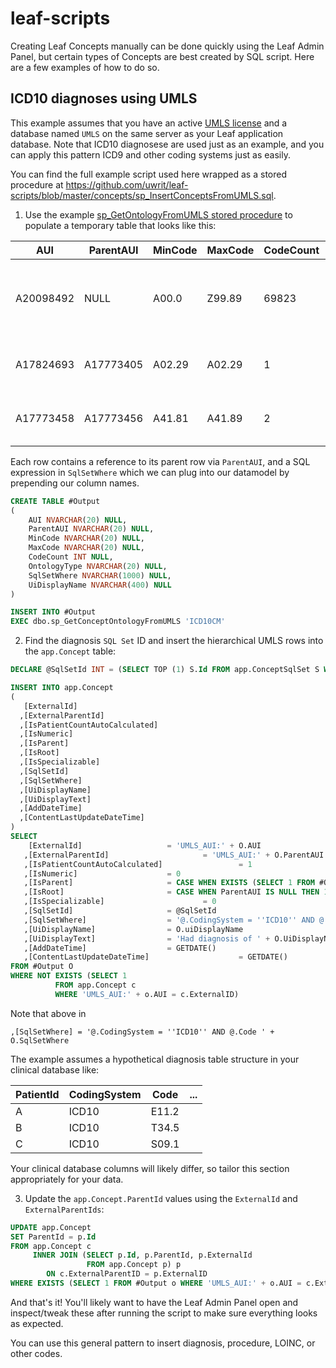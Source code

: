 # leaf-scripts
Creating Leaf Concepts manually can be done quickly using the Leaf Admin Panel, but certain types of Concepts are best created by SQL script. Here are a few examples of how to do so.

## ICD10 diagnoses using UMLS
This example assumes that you have an active [UMLS license](https://uts.nlm.nih.gov/license.html) and a database named `UMLS` on the same server as your Leaf application database. Note that ICD10 diagnosese are used just as an example, and you can apply this pattern ICD9 and other coding systems just as easily.

You can find the full example script used here wrapped as a stored procedure at https://github.com/uwrit/leaf-scripts/blob/master/concepts/sp_InsertConceptsFromUMLS.sql.

1) Use the example [sp_GetOntologyFromUMLS stored procedure](https://github.com/uwrit/leaf-scripts/blob/master/concepts/sp_GetOntologyFromUMLS.sql) to populate a temporary table that looks like this:

| AUI       | ParentAUI | MinCode | MaxCode | CodeCount | OntologyType | SqlSetWhere                  | UiDisplayName                                                          |
| --------- | --------- | ------- | ------- | --------- | ------------ | ---------------------------- | ---------------------------------------------------------------------- |
| A20098492 | NULL      | A00.0   | Z99.89  | 69823     | ICD10CM      | BETWEEN 'A00.0' AND 'Z99.89' | ICD-10-CM TABULAR LIST of DISEASES and INJURIES (ICD10CM:A00.0-Z99.89) |
| A17824693 | A17773405 | A02.29  | A02.29  | 1         | ICD10CM      | = 'A02.29'                   | Salmonella with other localized infection (ICD10CM:A02.29)             |
| A17773458 | A17773456 | A41.81  | A41.89  | 2         | ICD10CM      | IN ('A41.81','A41.89')       | Other specified sepsis (ICD10CM:A41.81-A41.89)                         |


Each row contains a reference to its parent row via `ParentAUI`, and a SQL expression in `SqlSetWhere` which we can plug into our datamodel by prepending our column names.

```sql
CREATE TABLE #Output
(
	AUI NVARCHAR(20) NULL,
	ParentAUI NVARCHAR(20) NULL,
	MinCode NVARCHAR(20) NULL,
	MaxCode NVARCHAR(20) NULL,
	CodeCount INT NULL,
	OntologyType NVARCHAR(20) NULL,
	SqlSetWhere NVARCHAR(1000) NULL,
	UiDisplayName NVARCHAR(400) NULL
)

INSERT INTO #Output
EXEC dbo.sp_GetConceptOntologyFromUMLS 'ICD10CM'
```

2) Find the diagnosis `SQL Set` ID and insert the hierarchical UMLS rows into the `app.Concept` table:

```sql
DECLARE @SqlSetId INT = (SELECT TOP (1) S.Id FROM app.ConceptSqlSet S WHERE S.SqlSetFrom = 'dbo.diagnosis')

INSERT INTO app.Concept
(
   [ExternalId]
  ,[ExternalParentId]
  ,[IsPatientCountAutoCalculated]
  ,[IsNumeric]
  ,[IsParent]
  ,[IsRoot]
  ,[IsSpecializable]
  ,[SqlSetId]
  ,[SqlSetWhere]
  ,[UiDisplayName]
  ,[UiDisplayText]
  ,[AddDateTime]
  ,[ContentLastUpdateDateTime]
)
SELECT 
    [ExternalId]				   = 'UMLS_AUI:' + O.AUI
   ,[ExternalParentId]			           = 'UMLS_AUI:' + O.ParentAUI
   ,[IsPatientCountAutoCalculated]                 = 1
   ,[IsNumeric]					   = 0		
   ,[IsParent]					   = CASE WHEN EXISTS (SELECT 1 FROM #Output O2 WHERE O.AUI = O2.ParentAUI) THEN 1 ELSE 0 END
   ,[IsRoot]					   = CASE WHEN ParentAUI IS NULL THEN 1 ELSE 0 END
   ,[IsSpecializable]			           = 0
   ,[SqlSetId]					   = @SqlSetId
   ,[SqlSetWhere]				   = '@.CodingSystem = ''ICD10'' AND @.Code ' + O.SqlSetWhere
   ,[UiDisplayName]				   = O.uiDisplayName
   ,[UiDisplayText]				   = 'Had diagnosis of ' + O.UiDisplayName
   ,[AddDateTime]				   = GETDATE()
   ,[ContentLastUpdateDateTime]                    = GETDATE()
FROM #Output O
WHERE NOT EXISTS (SELECT 1
		  FROM app.Concept c
		  WHERE 'UMLS_AUI:' + o.AUI = c.ExternalID)
```

Note that above in 

```
,[SqlSetWhere] = '@.CodingSystem = ''ICD10'' AND @.Code ' + O.SqlSetWhere
```

The example assumes a hypothetical diagnosis table structure in your clinical database like:

 | PatientId | CodingSystem | Code  | ... |
 | --------- | ------------ | ----- | --- |
 | A         | ICD10        | E11.2 |     |
 | B         | ICD10        | T34.5 |     |
 | C         | ICD10        | S09.1 |     |

Your clinical database columns will likely differ, so tailor this section appropriately for your data.

3) Update the `app.Concept.ParentId` values using the `ExternalId` and `ExternalParentIds`:

```sql
UPDATE app.Concept
SET ParentId = p.Id
FROM app.Concept c
	 INNER JOIN (SELECT p.Id, p.ParentId, p.ExternalId
				 FROM app.Concept p) p 
		ON c.ExternalParentID = p.ExternalID
WHERE EXISTS (SELECT 1 FROM #Output o WHERE 'UMLS_AUI:' + o.AUI = c.ExternalId)
```

And that's it! You'll likely want to have the Leaf Admin Panel open and inspect/tweak these after running the script to make sure everything looks as expected.

You can use this general pattern to insert diagnosis, procedure, LOINC, or other codes.
